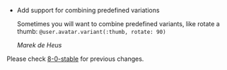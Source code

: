 *   Add support for combining predefined variations

    Sometimes you will want to combine predefined variants, like rotate a thumb:
    `@user.avatar.variant(:thumb, rotate: 90)`

    *Marek de Heus*

Please check [8-0-stable](https://github.com/rails/rails/blob/8-0-stable/activestorage/CHANGELOG.md) for previous changes.

